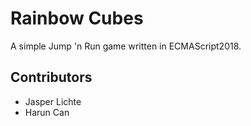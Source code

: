 # Rainbow Cubes

A simple Jump 'n Run game written in ECMAScript2018.

## Contributors
* Jasper Lichte
* Harun Can
